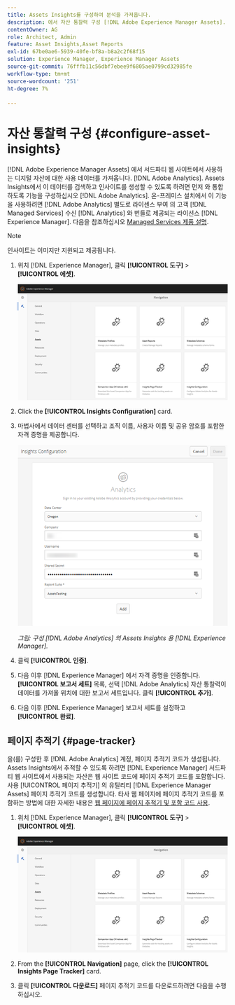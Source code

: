 ```yaml
---
title: Assets Insights를 구성하여 분석을 가져옵니다.
description: 에서 자산 통찰력 구성 [!DNL Adobe Experience Manager Assets].
contentOwner: AG
role: Architect, Admin
feature: Asset Insights,Asset Reports
exl-id: 67be0ae6-5939-40fe-bf8a-b8a2c2f68f15
solution: Experience Manager, Experience Manager Assets
source-git-commit: 76fffb11c56dbf7ebee9f6805ae0799cd32985fe
workflow-type: tm+mt
source-wordcount: '251'
ht-degree: 7%

---
```


# 자산 통찰력 구성 {#configure-asset-insights}

[!DNL Adobe Experience Manager Assets] 에서 서드파티 웹 사이트에서 사용하는 디지털 자산에 대한 사용 데이터를 가져옵니다. [!DNL Adobe Analytics]. Assets Insights에서 이 데이터를 검색하고 인사이트를 생성할 수 있도록 하려면 먼저 와 통합하도록 기능을 구성하십시오 [!DNL Adobe Analytics]. 온-프레미스 설치에서 이 기능을 사용하려면 [!DNL Adobe Analytics] 별도로 라이센스 부여 의 고객 [!DNL Managed Services] 수신 [!DNL Analytics] 와 번들로 제공되는 라이선스 [!DNL Experience Manager]. 다음을 참조하십시오 [Managed Services 제품 설명](https://helpx.adobe.com/legal/product-descriptions/adobe-experience-manager-managed-services.html).

>[!NOTE]
>
>인사이트는 이미지만 지원되고 제공됩니다.

1. 위치 [!DNL Experience Manager], 클릭 **[!UICONTROL 도구]** > **[!UICONTROL 에셋]**.

   ![chlimage_1-72](assets/chlimage_1-210.png)

1. Click the **[!UICONTROL Insights Configuration]** card.
1. 마법사에서 데이터 센터를 선택하고 조직 이름, 사용자 이름 및 공유 암호를 포함한 자격 증명을 제공합니다.

   ![Experience Manager에서 자산 통찰력에 대한 Adobe Analytics 구성](assets/insights_config2.png)

   *그림: 구성 [!DNL Adobe Analytics] 의 Assets Insights 용 [!DNL Experience Manager].*

1. 클릭 **[!UICONTROL 인증]**.
1. 다음 이후 [!DNL Experience Manager] 에서 자격 증명을 인증합니다. **[!UICONTROL 보고서 세트]** 목록, 선택 [!DNL Adobe Analytics] 자산 통찰력이 데이터를 가져올 위치에 대한 보고서 세트입니다. 클릭 **[!UICONTROL 추가]**.
1. 다음 이후 [!DNL Experience Manager] 보고서 세트를 설정하고 **[!UICONTROL 완료]**.

## 페이지 추적기 {#page-tracker}

을(를) 구성한 후 [!DNL Adobe Analytics] 계정, 페이지 추적기 코드가 생성됩니다. Assets Insights에서 추적할 수 있도록 하려면 [!DNL Experience Manager] 서드파티 웹 사이트에서 사용되는 자산은 웹 사이트 코드에 페이지 추적기 코드를 포함합니다. 사용 [!UICONTROL 페이지 추적기] 의 유틸리티 [!DNL Experience Manager Assets] 페이지 추적기 코드를 생성합니다. 타사 웹 페이지에 페이지 추적기 코드를 포함하는 방법에 대한 자세한 내용은 [웹 페이지에 페이지 추적기 및 포함 코드 사용](/help/assets/use-page-tracker.md).

1. 위치 [!DNL Experience Manager], 클릭 **[!UICONTROL 도구]** > **[!UICONTROL 에셋]**.

   ![chlimage_1-73](assets/chlimage_1-214.png)

1. From the **[!UICONTROL Navigation]** page, click the **[!UICONTROL Insights Page Tracker]** card.
1. 클릭 **[!UICONTROL 다운로드]** 페이지 추적기 코드를 다운로드하려면 다음을 수행하십시오.
